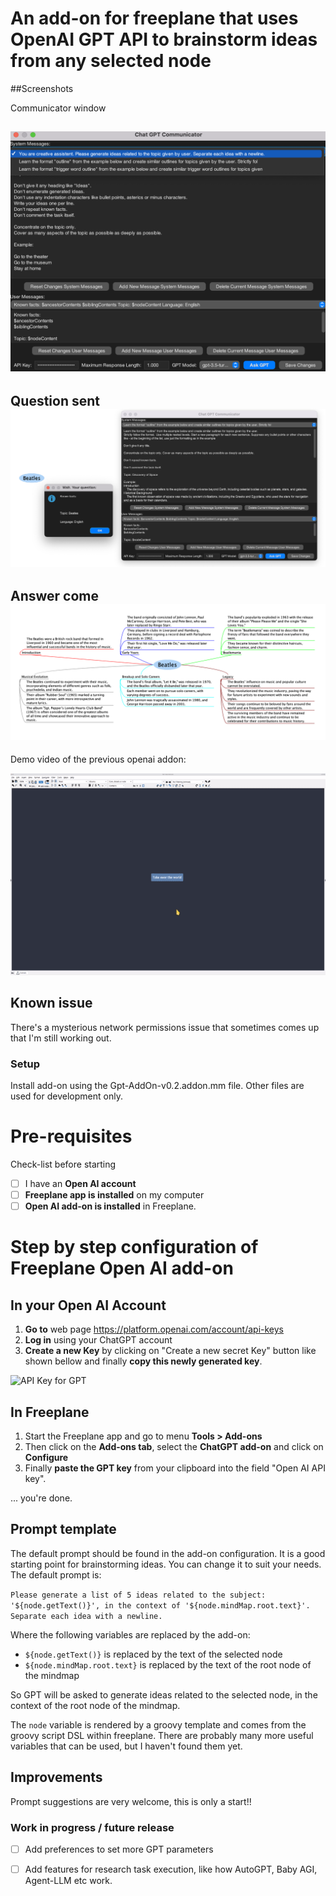 # An add-on for freeplane that uses OpenAI GPT API to brainstorm ideas from any selected node

##Screenshots

Communicator window

![screenshot communicator](images/ChatGptCommunicator.png)
-----------

Question sent
![screenshot question](images/ChatGptQuestion.png)
-----------
Answer come
![screenshotanswer](images/ChatGptAnswer.png)
-----------

Demo video of the previous openai addon:

![demo](demo/demo.gif)

## Known issue
There's a mysterious network permissions issue that sometimes comes up that I'm still working out.

### Setup
Install add-on using the Gpt-AddOn-v0.2.addon.mm file. Other files are used for development only.

# Pre-requisites
Check-list before starting
- [ ] I have an **Open AI account**
- [ ] **Freeplane app is installed** on my computer
- [ ] **Open AI add-on is installed** in Freeplane.

# Step by step configuration of Freeplane Open AI add-on

## In your Open AI Account

1. **Go to** web page https://platform.openai.com/account/api-keys
2. **Log in** using your ChatGPT account
3. **Create a new Key** by clicking on "Create a new secret Key" button like shown bellow and finally **copy this newly generated key**.

![API Key for GPT](images/openAI-Setup.jpg)

## In Freeplane

1. Start the Freeplane app and go to menu **Tools > Add-ons**
2. Then click on the **Add-ons tab**, select the **ChatGPT add-on** and click on **Configure**
3. Finally **paste the GPT key** from  your clipboard into the field "Open AI API key".

... you're done.

## Prompt template
The default prompt should be found in the add-on configuration. It is a good starting point for brainstorming ideas. You can change it to suit your needs. The default prompt is:

```Please generate a list of 5 ideas related to the subject: '${node.getText()}', in the context of '${node.mindMap.root.text}'. Separate each idea with a newline.```

Where the following variables are replaced by the add-on:
- `${node.getText()}` is replaced by the text of the selected node
- `${node.mindMap.root.text}` is replaced by the text of the root node of the mindmap

So GPT will be asked to generate ideas related to the selected node, in the context of the root node of the mindmap.

The `node` variable is rendered by a groovy template and comes from the groovy script DSL within freeplane. There are probably many more useful variables that can be used, but I haven't found them yet.  

## Improvements
Prompt suggestions are very welcome, this is only a start!!

### Work in progress / future release
- [ ] Add preferences to set more GPT parameters
- [ ] Add features for research task execution, like how AutoGPT, Baby AGI, Agent-LLM etc work.

